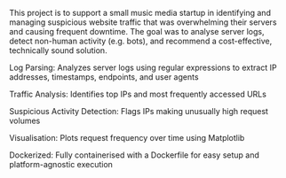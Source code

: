This project is to support a small music media startup in identifying and managing suspicious website traffic that was overwhelming their servers and causing frequent downtime. The goal was to analyse server logs, detect non-human activity (e.g. bots), and recommend a cost-effective, technically sound solution.


Log Parsing: Analyzes server logs using regular expressions to extract IP addresses, timestamps, endpoints, and user agents

Traffic Analysis: Identifies top IPs and most frequently accessed URLs

Suspicious Activity Detection: Flags IPs making unusually high request volumes

Visualisation: Plots request frequency over time using Matplotlib

Dockerized: Fully containerised with a Dockerfile for easy setup and platform-agnostic execution
